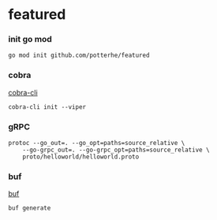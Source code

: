# featured

### init go mod

```
go mod init github.com/potterhe/featured
```

### cobra

[cobra-cli](https://github.com/spf13/cobra-cli/blob/main/README.md)

```
cobra-cli init --viper
```

### gRPC

```
protoc --go_out=. --go_opt=paths=source_relative \
    --go-grpc_out=. --go-grpc_opt=paths=source_relative \
    proto/helloworld/helloworld.proto
```

### buf

[buf](https://github.com/bufbuild/buf)

```
buf generate
```